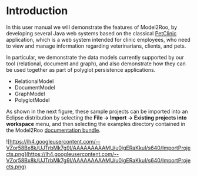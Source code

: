 # Introduction #

In this user manual we will demonstrate the features of Model2Roo, by developing several Java web systems based on the classical [PetClinic](http://static.springsource.org/docs/petclinic.html) application, which is a web system intended for clinic employees, who need to view and manage information regarding veterinarians, clients, and pets.

In particular, we demonstrate the data models currently supported by our tool (relational, document and graph), and also demonstrate how they can be used together as part of polyglot persistence applications.

  * RelationalModel
  * DocumentModel
  * GraphModel
  * PolyglotModel

As shown in the next figure, these sample projects can be imported into an Eclipse distribution by selecting the **File -> Import -> Existing projects into workspace** menu, and then selecting the examples directory contained in the Model2Roo [documentation bundle](https://model2roo.googlecode.com/files/Model2Roo_documentation.zip).

![https://lh4.googleusercontent.com/--VZor58Bx8k/UJTrbMk7g9I/AAAAAAAAAMU/u0igERaKkuI/s640/ImportProjects.png](https://lh4.googleusercontent.com/--VZor58Bx8k/UJTrbMk7g9I/AAAAAAAAAMU/u0igERaKkuI/s640/ImportProjects.png)